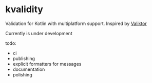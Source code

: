 # kvalidity
Validation for Kotlin with multiplatform support. Inspired by [Valiktor](https://github.com/valiktor/valiktor)

Currently is under development

todo:
- ci
- publishing
- explicit formatters for messages
- documentation
- polishing